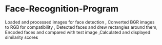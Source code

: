 # Face-Recognition-Program
Loaded and processed images for face detection , Converted BGR images to RGB for compatibility , Detected faces and drew rectangles around them, Encoded faces and compared with test image ,Calculated and displayed similarity scores
